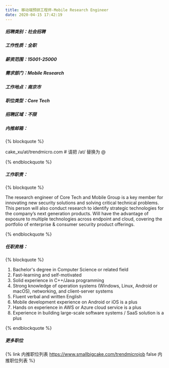 ```yaml
---
title: 移动端预研工程师-Mobile Research Engineer
date: 2020-04-15 17:42:19
---
```

##### 招聘类别：社会招聘
##### 工作性质：全职
##### 薪资范围：15001-25000
##### 需求部门：Mobile Research
##### 工作地点：南京市
##### 职位类型：Core Tech
##### 招聘区域：不限 
##### 内推邮箱：
{% blockquote %}  

cake_xu/at/trendmicro.com # 请把 /at/ 替换为 @

{% endblockquote %}

##### 工作职责：
{% blockquote %}  

The research engineer of Core Tech and Mobile Group is a key member for innovating new security solutions and solving critical technical problems. This person will also conduct research to identify strategic technologies for the company’s next generation products. Will have the advantage of exposure to multiple technologies across endpoint and cloud, covering the portfolio of enterprise & consumer security product offerings.

{% endblockquote %}

##### 任职资格：
{% blockquote %}  

1. Bachelor's degree in Computer Science or related field
2. Fast-learning and self-motivated
3. Solid experience in C++/Java programming
4. Strong knowledge of operation systems (Windows, Linux, Android or macOS), networking, and client-server systems
5. Fluent verbal and written English
6. Mobile development experience on Android or iOS is a plus
7. Hands on experience in AWS or Azure cloud service is a plus
8. Experience in building large-scale software systems / SaaS solution is a plus

{% endblockquote %}

##### 更多职位
{% link 内推职位列表 https://www.smallbigcake.com/trendmicrojob false 内推职位列表 %}
